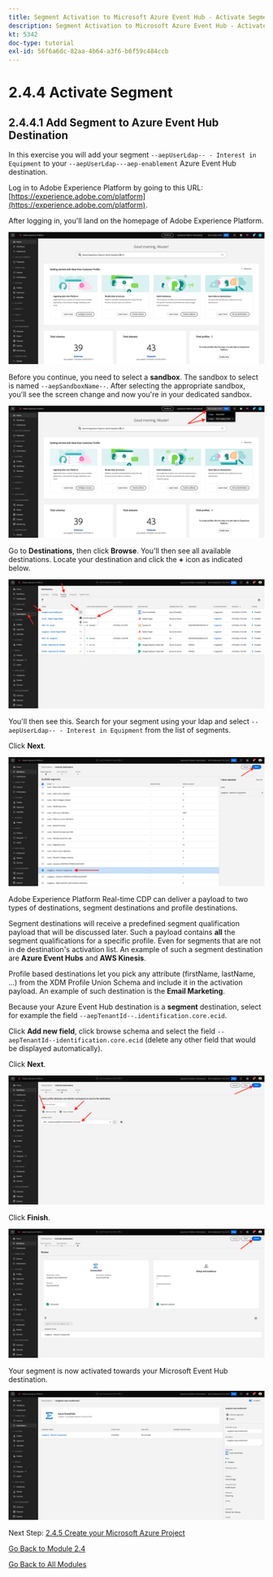 ```yaml
---
title: Segment Activation to Microsoft Azure Event Hub - Activate Segment
description: Segment Activation to Microsoft Azure Event Hub - Activate Segment
kt: 5342
doc-type: tutorial
exl-id: 56f6a6dc-82aa-4b64-a3f6-b6f59c484ccb
---
```

# 2.4.4 Activate Segment

## 2.4.4.1 Add Segment to Azure Event Hub Destination

In this exercise you will add your segment `--aepUserLdap-- - Interest in Equipment` to your `--aepUserLdap---aep-enablement` Azure Event Hub destination.

Log in to Adobe Experience Platform by going to this URL: [https://experience.adobe.com/platform](https://experience.adobe.com/platform).

After logging in, you'll land on the homepage of Adobe Experience Platform.

![Data Ingestion](./../../../modules/datacollection/module1.2/images/home.png)

Before you continue, you need to select a **sandbox**. The sandbox to select is named ``--aepSandboxName--``. After selecting the appropriate sandbox, you'll see the screen change and now you're in your dedicated sandbox.

![Data Ingestion](./../../../modules/datacollection/module1.2/images/sb1.png)

Go to **Destinations**, then click **Browse**. You'll then see all available destinations. Locate your destination and click the **+** icon as indicated below.

![5-01-select-destination.png](./images/5-01-select-destination.png)

You'll then see this. Search for your segment using your ldap and select `--aepUserLdap-- - Interest in Equipment` from the list of segments.

Click **Next**.

![5-04-select-segment.png](./images/5-04-select-segment.png)

Adobe Experience Platform Real-time CDP can deliver a payload to two types of destinations, segment destinations and profile destinations.

Segment destinations will receive a predefined segment qualification payload that will be discussed later. Such a payload contains **all** the segment qualifications for a specific profile. Even for segments that are not in de destination's activation list. An example of such a segment destination are **Azure Event Hubs** and **AWS Kinesis**.

Profile based destinations let you pick any attribute (firstName, lastName, ...) from the XDM Profile Union Schema and include it in the activation payload. An example of such destination is the **Email Marketing**.

Because your Azure Event Hub destination is a **segment** destination, select for example the field `--aepTenantId--.identification.core.ecid`. 

Click **Add new field**, click browse schema and select the field `--aepTenantId--identification.core.ecid` (delete any other field that would be displayed automatically).

Click **Next**.

![5-05-select-attributes.png](./images/5-05-select-attributes.png)

Click **Finish**.

![5-06-destination-finish.png](./images/5-06-destination-finish.png)

Your segment is now activated towards your Microsoft Event Hub destination.

![5-07-destination-segment-added.png](./images/5-07-destination-segment-added.png)

Next Step: [2.4.5 Create your Microsoft Azure Project](./ex5.md)

[Go Back to Module 2.4](./segment-activation-microsoft-azure-eventhub.md)

[Go Back to All Modules](./../../../overview.md)
